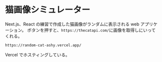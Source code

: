 # 猫画像シミュレーター

Next.js、React の練習で作成した猫画像がランダムに表示される web アプリケーション。
ボタンを押すと、`https://thecatapi.com/`に画像を取得しにいってくれる。

`https://random-cat-ashy.vercel.app/`

Vercel でホスティングしている。
